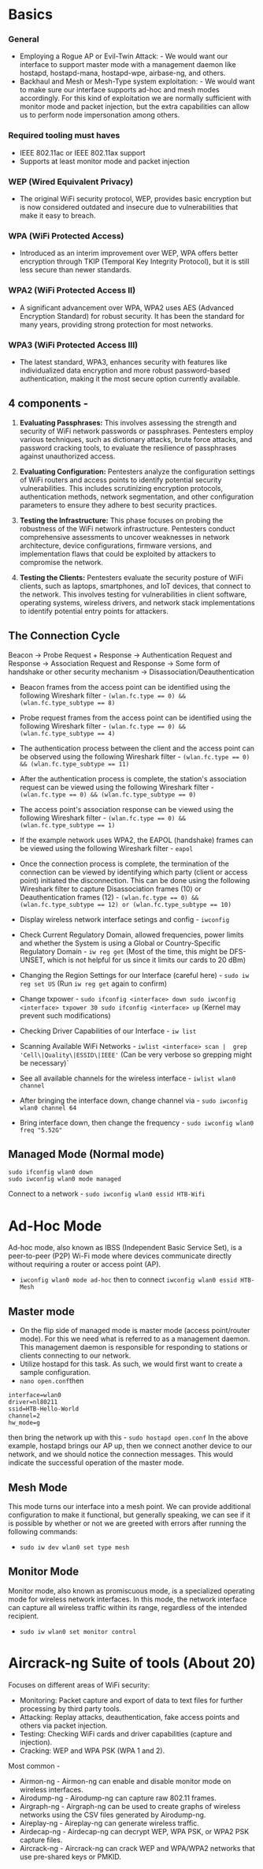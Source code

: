 # Basics

### General
- Employing a Rogue AP or Evil-Twin Attack: - We would want our interface to support master mode with a management daemon like hostapd, hostapd-mana, hostapd-wpe, airbase-ng, and others.
- Backhaul and Mesh or Mesh-Type system exploitation: - We would want to make sure our interface supports ad-hoc and mesh modes accordingly. For this kind of exploitation we are normally sufficient with monitor mode and packet injection, but the extra capabilities can allow us to perform node impersonation among others.

### Required tooling must haves
- IEEE 802.11ac or IEEE 802.11ax support
- Supports at least monitor mode and packet injection

### WEP (Wired Equivalent Privacy)
- The original WiFi security protocol, WEP, provides basic encryption but is now considered outdated and insecure due to vulnerabilities that make it easy to breach.
### WPA (WiFi Protected Access)
- Introduced as an interim improvement over WEP, WPA offers better encryption through TKIP (Temporal Key Integrity Protocol), but it is still less secure than newer standards.
### WPA2 (WiFi Protected Access II)
- A significant advancement over WPA, WPA2 uses AES (Advanced Encryption Standard) for robust security. It has been the standard for many years, providing strong protection for most networks.
### WPA3 (WiFi Protected Access III)
- The latest standard, WPA3, enhances security with features like individualized data encryption and more robust password-based authentication, making it the most secure option currently available.

## 4 components -
1. **Evaluating Passphrases:** This involves assessing the strength and security of WiFi network passwords or passphrases. Pentesters employ various techniques, such as dictionary attacks, brute force attacks, and password cracking tools, to evaluate the resilience of passphrases against unauthorized access.

2. **Evaluating Configuration:** Pentesters analyze the configuration settings of WiFi routers and access points to identify potential security vulnerabilities. This includes scrutinizing encryption protocols, authentication methods, network segmentation, and other configuration parameters to ensure they adhere to best security practices.

3. **Testing the Infrastructure:** This phase focuses on probing the robustness of the WiFi network infrastructure. Pentesters conduct comprehensive assessments to uncover weaknesses in network architecture, device configurations, firmware versions, and implementation flaws that could be exploited by attackers to compromise the network.

4. **Testing the Clients:** Pentesters evaluate the security posture of WiFi clients, such as laptops, smartphones, and IoT devices, that connect to the network. This involves testing for vulnerabilities in client software, operating systems, wireless drivers, and network stack implementations to identify potential entry points for attackers.


## The Connection Cycle
Beacon -> Probe Request + Response -> Authentication Request and Response -> Association Request and Response -> Some form of handshake or other security mechanism -> Disassociation/Deauthentication

- Beacon frames from the access point can be identified using the following Wireshark filter - `(wlan.fc.type == 0) && (wlan.fc.type_subtype == 8)`
- Probe request frames from the access point can be identified using the following Wireshark filter - `(wlan.fc.type == 0) && (wlan.fc.type_subtype == 4)`
- The authentication process between the client and the access point can be observed using the following Wireshark filter - `(wlan.fc.type == 0) && (wlan.fc.type_subtype == 11)`
- After the authentication process is complete, the station's association request can be viewed using the following Wireshark filter - `(wlan.fc.type == 0) && (wlan.fc.type_subtype == 0)`
- The access point's association response can be viewed using the following Wireshark filter - `(wlan.fc.type == 0) && (wlan.fc.type_subtype == 1)`
- If the example network uses WPA2, the EAPOL (handshake) frames can be viewed using the following Wireshark filter - `eapol`
- Once the connection process is complete, the termination of the connection can be viewed by identifying which party (client or access point) initiated the disconnection. This can be done using the following Wireshark filter to capture Disassociation frames (10) or Deauthentication frames (12) - `(wlan.fc.type == 0) && (wlan.fc.type_subtype == 12) or (wlan.fc.type_subtype == 10)`

- Display wireless network interface setings and config - `iwconfig`
- Check Current Regulatory Domain, allowed frequencies, power limits and whether the System is using a Global or Country-Specific Regulatory Domain - `iw reg get` (Most of the time, this might be DFS-UNSET, which is not helpful for us since it limits our cards to 20 dBm)
- Changing the Region Settings for our Interface (careful here) - `sudo iw reg set US` (Run `iw reg get` again to confirm)
- Change txpower - ```sudo ifconfig <interface> down
sudo iwconfig <interface> txpower 30
sudo ifconfig <interface> up``` (Kernel may prevent such modifications)

- Checking Driver Capabilities of our Interface - `iw list`
- Scanning Available WiFi Networks - `iwlist <interface> scan |  grep 'Cell\|Quality\|ESSID\|IEEE'` (Can be very verbose so grepping might be necessary)`
- See all available channels for the wireless interface - `iwlist wlan0 channel`
- After bringing the interface down, change channel via - `sudo iwconfig wlan0 channel 64`
- Bring interface down, then change the frequency - `sudo iwconfig wlan0 freq "5.52G"`

## Managed Mode (Normal mode)
```
sudo ifconfig wlan0 down
sudo iwconfig wlan0 mode managed
```
Connect to a network - `sudo iwconfig wlan0 essid HTB-Wifi`

# Ad-Hoc Mode
Ad-hoc mode, also known as IBSS (Independent Basic Service Set), is a peer-to-peer (P2P) Wi-Fi mode where devices communicate directly without requiring a router or access point (AP).
- `iwconfig wlan0 mode ad-hoc` then to connect `iwconfig wlan0 essid HTB-Mesh`

## Master mode
- On the flip side of managed mode is master mode (access point/router mode). For this we need what is referred to as a management daemon. This management daemon is responsible for responding to stations or clients connecting to our network.
- Utilize hostapd for this task. As such, we would first want to create a sample configuration.
- `nano open.conf`then
```
interface=wlan0
driver=nl80211
ssid=HTB-Hello-World
channel=2
hw_mode=g
```
then bring the network up with this - `sudo hostapd open.conf`
In the above example, hostapd brings our AP up, then we connect another device to our network, and we should notice the connection messages. This would indicate the successful operation of the master mode.

## Mesh Mode
This mode turns our interface into a mesh point. We can provide additional configuration to make it functional, but generally speaking, we can see if it is possible by whether or not we are greeted with errors after running the following commands:
- `sudo iw dev wlan0 set type mesh`

## Monitor Mode
Monitor mode, also known as promiscuous mode, is a specialized operating mode for wireless network interfaces. In this mode, the network interface can capture all wireless traffic within its range, regardless of the intended recipient.
- `sudo iw wlan0 set monitor control`

# Aircrack-ng Suite of tools (About 20)
Focuses on different areas of WiFi security:
- Monitoring: Packet capture and export of data to text files for further processing by third party tools.
- Attacking: Replay attacks, deauthentication, fake access points and others via packet injection.
- Testing: Checking WiFi cards and driver capabilities (capture and injection).
- Cracking: WEP and WPA PSK (WPA 1 and 2).

Most common -
- Airmon-ng - Airmon-ng can enable and disable monitor mode on wireless interfaces.
- Airodump-ng - Airodump-ng can capture raw 802.11 frames.
- Airgraph-ng - Airgraph-ng can be used to create graphs of wireless networks using the CSV files generated by Airodump-ng.
- Aireplay-ng - Aireplay-ng can generate wireless traffic.
- Airdecap-ng - Airdecap-ng can decrypt WEP, WPA PSK, or WPA2 PSK capture files.
- Aircrack-ng - Aircrack-ng can crack WEP and WPA/WPA2 networks that use pre-shared keys or PMKID.


